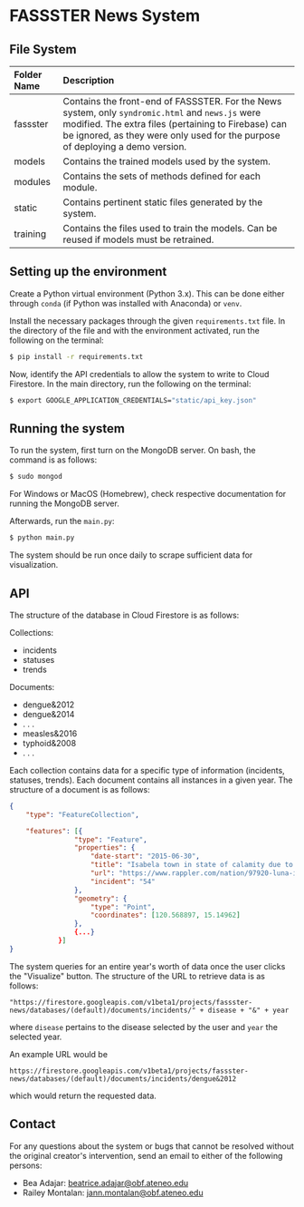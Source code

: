 # FASSSTER News System

## File System
| Folder Name | Description |
|:---------|:-------|
| fassster | Contains the front-end of FASSSTER. For the News system, only `syndromic.html` and `news.js` were modified. The extra files (pertaining to Firebase) can be ignored, as they were only used for the purpose of deploying a demo version. |
| models   | Contains the trained models used by the system. |
| modules  | Contains the sets of methods defined for each module. |
| static   | Contains pertinent static files generated by the system. |
| training | Contains the files used to train the models. Can be reused if models must be retrained. |

## Setting up the environment

Create a Python virtual environment (Python 3.x). This can be done either through `conda` (if Python was installed with Anaconda) or `venv`.

Install the necessary packages through the given `requirements.txt` file. In the directory of the file and with the environment activated, run the following on the terminal:

```bash
$ pip install -r requirements.txt
```

Now, identify the API credentials to allow the system to write to Cloud Firestore. In the main directory, run the following on the terminal:

```bash
$ export GOOGLE_APPLICATION_CREDENTIALS="static/api_key.json"
```

## Running the system

To run the system, first turn on the MongoDB server. On bash, the command is as follows:

```bash
$ sudo mongod
```

For Windows or MacOS (Homebrew), check respective documentation for running the MongoDB server.

Afterwards, run the `main.py`:

```bash
$ python main.py
```

The system should be run once daily to scrape sufficient data for visualization.

## API

The structure of the database in Cloud Firestore is as follows:

Collections:

+ incidents
+ statuses
+ trends

Documents:

+ dengue&2012
+ dengue&2014
+ . . .
+ measles&2016
+ typhoid&2008
+ . . .

Each collection contains data for a specific type of information (incidents, statuses, trends). Each document contains all instances in a given year. The structure of a document is as follows:

```json
{
    "type": "FeatureCollection",

    "features": [{
                "type": "Feature",
                "properties": {
                    "date-start": "2015-06-30",
                    "title": "Isabela town in state of calamity due to dengue",
                    "url": "https://www.rappler.com/nation/97920-luna-isabela-state-of-calamity-dengue",
                    "incident": "54"
                },
                "geometry": {
                    "type": "Point",
                    "coordinates": [120.568897, 15.14962]
                },
                {...}
            }]
}
```


The system queries for an entire year's worth of data once the user clicks the "Visualize" button. The structure of the URL to retrieve data is as follows:

`"https://firestore.googleapis.com/v1beta1/projects/fassster-news/databases/(default)/documents/incidents/" + disease + "&" + year`

where `disease` pertains to the disease selected by the user and `year` the selected year.

An example URL would be

`https://firestore.googleapis.com/v1beta1/projects/fassster-news/databases/(default)/documents/incidents/dengue&2012`

which would return the requested data.

## Contact

For any questions about the system or bugs that cannot be resolved without the original creator's intervention, send an email to either of the following persons:

+ Bea Adajar: beatrice.adajar@obf.ateneo.edu
+ Railey Montalan: jann.montalan@obf.ateneo.edu
